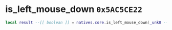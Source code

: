 # is_left_mouse_down `0x5AC5CE22`

```lua
local result --[[ boolean ]] = natives.core.is_left_mouse_down(_unk0 --[[ number ]])
```